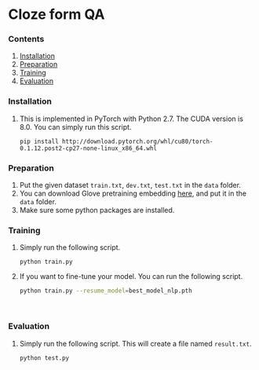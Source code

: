 # Cloze form QA



### Contents

1. [Installation](#Installation)
2. [Preparation](#preparation)
3. [Training](#Training)
4. [Evaluation](#evaluation)



### Installation

1. This is implemented in PyTorch with Python 2.7. The CUDA version is 8.0.  You can simply run this script.

   ```shell
   pip install http://download.pytorch.org/whl/cu80/torch-0.1.12.post2-cp27-none-linux_x86_64.whl 
   ```

### Preparation

1. Put the given dataset `train.txt`,  `dev.txt`, 	`test.txt`  in the `data` folder.
2. You can download Glove pretraining embedding [here](https://drive.google.com/drive/folders/0B7aCzQIaRTDUZS1EWlRKMmt3OXM?usp=sharing), and put it in the `data` folder.
3. Make sure some python packages are installed.

### Training

1. Simply run the following script.

   ```shell
   python train.py
   ```

2. If you want to fine-tune your model. You can run the following script.

   ```sh
   python train.py --resume_model=best_model_nlp.pth
   ```

   ​

### Evaluation

1. Simply run the following script. This will create a file named `result.txt`.

   ```shel
   python test.py
   ```

   ​
